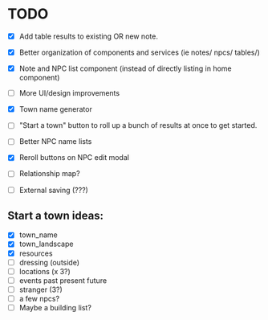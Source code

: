 # TODO

- [x] Add table results to existing OR new note.
- [x] Better organization of components and services (ie notes/ npcs/ tables/)
- [x] Note and NPC list component (instead of directly listing in home component)
- [ ] More UI/design improvements
- [x] Town name generator
- [ ] "Start a town" button to roll up a bunch of results at once to get started.
- [ ] Better NPC name lists
- [x] Reroll buttons on NPC edit modal
- [ ] Relationship map?
- [ ] External saving (???)


## Start a town ideas:
- [x] town_name
- [x] town_landscape
- [x] resources
- [ ] dressing (outside)
- [ ] locations (x 3?)
- [ ] events past present future
- [ ] stranger (3?)
- [ ] a few npcs?
- [ ] Maybe a building list?
